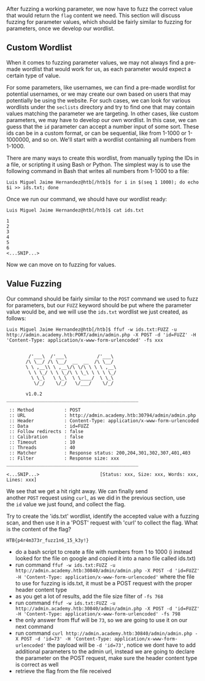 After fuzzing a working parameter, we now have to fuzz the correct value that would return the `flag` content we need. This section will discuss fuzzing for parameter values, which should be fairly similar to fuzzing for parameters, once we develop our wordlist.

## Custom Wordlist

When it comes to fuzzing parameter values, we may not always find a pre-made wordlist that would work for us, as each parameter would expect a certain type of value.

For some parameters, like usernames, we can find a pre-made wordlist for potential usernames, or we may create our own based on users that may potentially be using the website. For such cases, we can look for various wordlists under the `seclists` directory and try to find one that may contain values matching the parameter we are targeting. In other cases, like custom parameters, we may have to develop our own wordlist. In this case, we can guess that the `id` parameter can accept a number input of some sort. These ids can be in a custom format, or can be sequential, like from 1-1000 or 1-1000000, and so on. We'll start with a wordlist containing all numbers from 1-1000.

There are many ways to create this wordlist, from manually typing the IDs in a file, or scripting it using Bash or Python. The simplest way is to use the following command in Bash that writes all numbers from 1-1000 to a file:

```shell-session
Luis Miguel Jaime Hernandez@htb[/htb]$ for i in $(seq 1 1000); do echo $i >> ids.txt; done
```

Once we run our command, we should have our wordlist ready:

```shell-session
Luis Miguel Jaime Hernandez@htb[/htb]$ cat ids.txt

1
2
3
4
5
6
<...SNIP...>
```

Now we can move on to fuzzing for values.

## Value Fuzzing

Our command should be fairly similar to the `POST` command we used to fuzz for parameters, but our `FUZZ` keyword should be put where the parameter value would be, and we will use the `ids.txt` wordlist we just created, as follows:

```shell-session
Luis Miguel Jaime Hernandez@htb[/htb]$ ffuf -w ids.txt:FUZZ -u http://admin.academy.htb:PORT/admin/admin.php -X POST -d 'id=FUZZ' -H 'Content-Type: application/x-www-form-urlencoded' -fs xxx


        /'___\  /'___\           /'___\
       /\ \__/ /\ \__/  __  __  /\ \__/
       \ \ ,__\\ \ ,__\/\ \/\ \ \ \ ,__\
        \ \ \_/ \ \ \_/\ \ \_\ \ \ \ \_/
         \ \_\   \ \_\  \ \____/  \ \_\
          \/_/    \/_/   \/___/    \/_/

       v1.0.2
________________________________________________

 :: Method           : POST
 :: URL              : http://admin.academy.htb:30794/admin/admin.php
 :: Header           : Content-Type: application/x-www-form-urlencoded
 :: Data             : id=FUZZ
 :: Follow redirects : false
 :: Calibration      : false
 :: Timeout          : 10
 :: Threads          : 40
 :: Matcher          : Response status: 200,204,301,302,307,401,403
 :: Filter           : Response size: xxx
________________________________________________

<...SNIP...>                      [Status: xxx, Size: xxx, Words: xxx, Lines: xxx]
```

We see that we get a hit right away. We can finally send another `POST` request using `curl`, as we did in the previous section, use the `id` value we just found, and collect the flag.


Try to create the 'ids.txt' wordlist, identify the accepted value with a fuzzing scan, and then use it in a 'POST' request with 'curl' to collect the flag. What is the content of the flag?

`HTB{p4r4m373r_fuzz1n6_15_k3y!}`
* do a bash script to create a file with numbers from 1 to 1000 (i instead looked for the file on google and copied it into a nano file called ids.txt)
* run command `ffuf -w ids.txt:FUZZ -u http://admin.academy.htb:30840/admin/admin.php -X POST -d 'id=FUZZ' -H 'Content-Type: application/x-www-form-urlencoded'` where the file to use for fuzzing is ids.txt, it must be a POST request with the proper header content type
* as you get a lot of results, add the file size filter of `-fs 768`
* run command `ffuf -w ids.txt:FUZZ -u http://admin.academy.htb:30840/admin/admin.php -X POST -d 'id=FUZZ' -H 'Content-Type: application/x-www-form-urlencoded' -fs 798`
* the only answer from ffuf will be `73`, so we are going to use it on our next command
* run command `curl http://admin.academy.htb:30840/admin/admin.php -X POST -d 'id=73' -H 'Content-Type: application/x-www-form-urlencoded'` the payload will be `-d 'id=73'`, notice we dont have to add additional parameters to the admin url, instead we are going to declare the parameter on the POST request, make sure the header content type is correct as well
* retrieve the flag from the file received